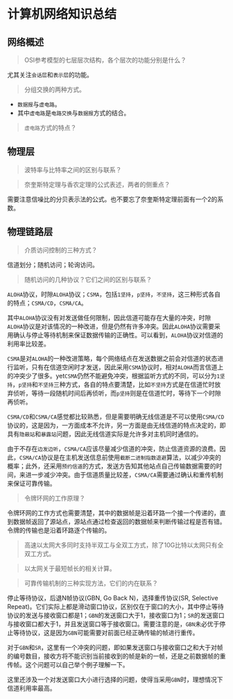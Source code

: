 计算机网络知识总结
================

## 网络概述

> OSI参考模型的七层层次结构，各个层次的功能分别是什么？

尤其关注`会话层`和`表示层`的功能。

> 分组交换的两种方式。

+ `数据报`与`虚电路`。
+ 其中`虚电路`是`电路交换`与`数据报`方式的结合。

> `虚电路`方式的特点？

## 物理层

> 波特率与比特率之间的区别与联系？

> 奈奎斯特定理与香农定理的公式表述，两者的侧重点？

需要注意信噪比的分贝表示法的公式。也不要忘了奈奎斯特定理前面有一个2的系数。

## 物理链路层

> 介质访问控制的三种方式？

信道划分；随机访问；轮询访问。

> 随机访问的几种协议？它们之间的区别与联系？

`ALOHA`协议，时隙`ALOHA`协议；`CSMA`，包括`1坚持`，`p坚持`，`不坚持`，这三种形式各自的特点；`CSMA/CD`，`CSMA/CA`。

其中`ALOHA`协议没有对发送做任何限制，因此信道可能存在大量的冲突，时隙`ALOHA`协议是对该情况的一种改进，但是仍然有许多冲突。因此`ALOHA`协议需要采用确认与停止等待机制来保证数据传输的正确性。可以看到，`ALOHA`协议对信道的利用率比较差。

`CSMA`是对`ALOHA`的一种改进策略，每个网络结点在发送数据之前会对信道的状态进行监听，只有在信道空闲时才发送，因此采用`CSMA`协议时，相对`ALOHA`而言信道上的冲突少了很多。yet`CSMA`仍然不能避免冲突，根据监听方式的不同，可以分为`1坚持`，`p坚持`和`不坚持`三种方式，各自的特点要清楚，比如`不坚持`方式是在信道忙时放弃侦听，等待一段随机时间后再侦听，而`p坚持`则是在信道忙时，等待下一个时隙再侦听。

`CSMA/CD`和`CSMA/CA`感觉都比较熟悉，但是需要明确无线信道是不可以使用`CSMA/CD`协议的，这是因为，一方面成本不允许，另一方面是由无线信道的特点决定的，即具有`隐蔽站`和`暴露站`问题，因此无线信道实际是允许多对主机同时通信的。

由于不存在`边发边听`，`CSMA/CA`应该尽量减少信道的冲突，防止信道资源的浪费。因此，`CSMA/CA`协议是在主机发送信息前使用`截断二进制指数退避`算法，以减少冲突的概率；此外，还采用`预约信道`的方式，发送方告知其他站点自己传输数据需要的时间，来进一步减少冲突。由于信道质量比较差，`CSMA/CA`需要通过确认和重传机制来保证可靠传输。

> 令牌环网的工作原理？

令牌环网的工作方式也需要清楚，其中的数据帧是沿着环路一个接一个传递的，直到数据帧返回了源站点，源站点通过检查返回的数据帧来判断传输过程是否有错。令牌的传输也是沿着环路逐个传输的。

> 高速以太网大多同时支持半双工与全双工方式，除了10G比特以太网只有全双工方式。

> 以太网关于最短帧长的相关计算。

> 可靠传输机制的三种实现方法，它们的内在联系？

停止等待协议，后退N帧协议(GBN, Go Back N)，选择重传协议(SR, Selective Repeat)。它们实际上都是滑动窗口协议，区别仅在于窗口的大小，其中停止等待协议的发送与接收窗口都是1；`GBN`的发送窗口大于1，接收窗口为1；`SR`的发送窗口与接收窗口都大于1，并且发送窗口等于接收窗口。需要注意的是，`GBN`未必优于停止等待协议，这是因为`GBN`可能需要对前面已经正确传输的帧进行重传。

对于`GBN`和`SR`，这里有一个冲突的问题，即如果发送窗口与接收窗口之和大于对帧的编号数目，接收方将不能识别当前接收到的帧是新的一帧，还是之前数据帧的重传帧。这个问题可以自己举个例子理解一下。

这里还涉及一个对发送窗口大小进行选择的问题，使得当采用`GBN`时，理想情况下信道利用率最高。

